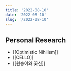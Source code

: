 ```yaml
---
title: '2022-08-10'
date: '2022-08-10'
slug: '/2022-08-10'
---
```


## Personal Research

- [[Optimistic Nihilism]]
- [[CELLO]]
- [[원숭이와 꽃신]]
